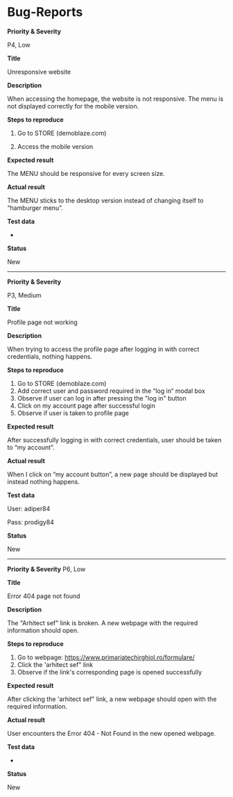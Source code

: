 # Bug-Reports


**Priority & Severity**

P4, Low

**Title**

Unresponsive website

**Description**

When accessing the homepage, the website is not responsive. 
The menu is not displayed correctly for the mobile version.

**Steps to reproduce**

1. Go to STORE (demoblaze.com)

2. Access the mobile version

**Expected result**

The MENU should be responsive for every screen size.

**Actual result**

The MENU sticks to the desktop version instead of changing itself to “hamburger menu”.


**Test data**

-

**Status**

New

--------------------------------------------------------------------------

**Priority & Severity**

P3, Medium

**Title**

Profile page not working

**Description**

When trying to access the profile page after logging in with correct credentials, nothing happens. 

**Steps to reproduce**
1.	Go to STORE (demoblaze.com)
2.	Add correct user and password required in the “log in“ modal box
3.	Observe if user can log in after pressing the "log in" button
4.	Click on my account page after successful login
5.	Observe if user is taken to profile page

**Expected result**

After successfully logging in with correct credentials, user should be taken to “my account”.

**Actual result**

When I click on “my account button”, a new page should be displayed but instead nothing happens.

**Test data**

User: adiper84

Pass: prodigy84

**Status**

New

--------------------------------------------------------------------------------------------------
**Priority & Severity**
P6, Low

**Title**

Error 404 page not found

**Description**

The "Arhitect sef" link is broken.
A new webpage with the required information should open.

**Steps to reproduce**
1.	Go to webpage: https://www.primariatechirghiol.ro/formulare/
2.	Click the 'arhitect sef" link
3.	Observe if the link's corresponding page is opened successfully

**Expected result**

After clicking the 'arhitect sef" link, a new webpage should open with the required information.

**Actual result**

User encounters the Error 404 - Not Found in the new opened webpage.

**Test data**

-

**Status**

New

